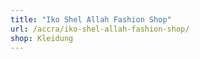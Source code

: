 ```yaml
---
title: "Iko Shel Allah Fashion Shop"
url: /accra/iko-shel-allah-fashion-shop/
shop: Kleidung
---
```

